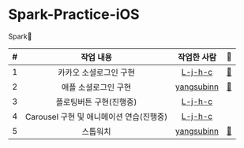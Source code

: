 # Spark-Practice-iOS

Spark🎇

| # |  작업 내용  |  작업한 사람  | 📎 |
|:----------:|:-------------:|:------:|:------:|
| 1 | 카카오 소셜로그인 구현 | [L-j-h-c](https://github.com/L-j-h-c) | [📎](https://github.com/TeamSparker/Spark-Practice-iOS/pull/9) |
| 2 | 애플 소셜로그인 구현 | [yangsubinn](https://github.com/yangsubinn) | [📎](https://github.com/TeamSparker/Spark-Practice-iOS/pull/12) |
| 3 | 플로팅버튼 구현(진행중) | [L-j-h-c](https://github.com/L-j-h-c) | |
| 4 | Carousel 구현 및 애니메이션 연습(진행중) | [L-j-h-c](https://github.com/L-j-h-c) | |
| 5 | 스톱워치 | [yangsubinn](https://github.com/yangsubinn) | [📎](https://github.com/TeamSparker/Spark-Practice-iOS/pull/15) |
